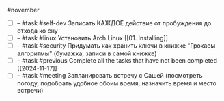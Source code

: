 #november

- [ ] – #task #self-dev Записать КАЖДОЕ действие от пробуждения до отхода ко сну
- [ ] – #task #linux Установить Arch Linux [[01. Installing]]
- [ ] – #task #security Придумать как хранить ключи в книжке "Грокаем алгоритмы" (бумажка, записи в самой книжке)
- [ ] – #task #previous Complete all the tasks that have not been completed [[2024-11-17]]
- [ ] – #task #meeting Запланировать встречу с Сашей (посмотреть погоду, подобрать удобное обоим время, назначить время и место встречи)